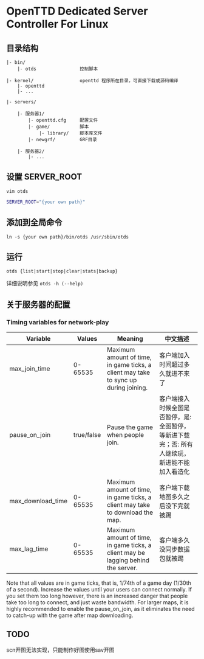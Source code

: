# OpenTTD Dedicated Server Controller For Linux

## 目录结构

```
|- bin/
    |- otds                控制脚本

|- kernel/                 openttd 程序所在目录，可直接下载或源码编译
    |- openttd
    |- ...

|- servers/

    |- 服务器1/
        |- openttd.cfg     配置文件
        |- game/           脚本
            |- library/    脚本库文件
        |- newgrf/         GRF目录

    |- 服务器2/
        |- ...
```

## 设置 SERVER_ROOT

```
vim otds
```

```bash
SERVER_ROOT="{your own path}"
```

## 添加到全局命令

```
ln -s {your own path}/bin/otds /usr/sbin/otds
```

## 运行

```
otds {list|start|stop|clear|stats|backup}
```

详细说明参见 ```otds -h (--help)```

## 关于服务器的配置

### Timing variables for network-play

| Variable | Values | Meaning | 中文描述 |
|---|---|---|---|
| max_join_time | 0-65535 | Maximum amount of time, in game ticks, a client may take to sync up during joining. | 客户端加入时间超过多久就进不来了 |
| pause_on_join | true/false | Pause the game when people join. | 客户端接入时候全图是否暂停，是: 全图暂停，等新进下载完；否: 所有人继续玩，新进能不能加入看造化 |
| max_download_time | 0-65535 | Maximum amount of time, in game ticks, a client may take to download the map. | 客户端下载地图多久之后没下完就被踢 |
| max_lag_time | 0-65535 | Maximum amount of time, in game ticks, a client may be lagging behind the server. | 客户端多久没同步数据包就被踢 |

Note that all values are in game ticks, that is, 1/74th of a game day (1/30th of a second).
Increase the values until your users can connect normally. If you set them too long however, there is an increased danger that people take too long to connect, and just waste bandwidth.
For larger maps, it is highly recommended to enable the pause_on_join, as it eliminates the need to catch-up with the game after map downloading.

## TODO

scn开图无法实现，只能制作好图使用sav开图